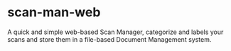 # scan-man-web
A quick and simple web-based Scan Manager, categorize and labels your scans and store them in a file-based Document Management system.
